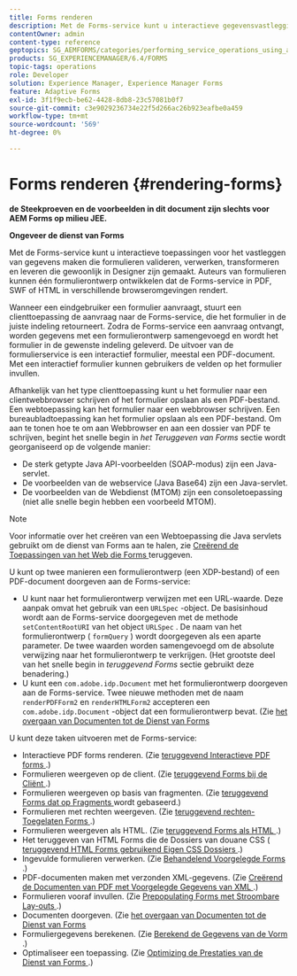 ```yaml
---
title: Forms renderen
description: Met de Forms-service kunt u interactieve gegevensvastleggingsclienttoepassingen maken die formulieren valideren, verwerken, transformeren en leveren die gewoonlijk in Designer zijn gemaakt. Auteurs van formulieren kunnen één formulierontwerp ontwikkelen dat de Forms-service in PDF, SWF of HTML in verschillende browseromgevingen rendert.
contentOwner: admin
content-type: reference
geptopics: SG_AEMFORMS/categories/performing_service_operations_using_apis
products: SG_EXPERIENCEMANAGER/6.4/FORMS
topic-tags: operations
role: Developer
solution: Experience Manager, Experience Manager Forms
feature: Adaptive Forms
exl-id: 3f1f9ecb-be62-4428-8db8-23c57081b0f7
source-git-commit: c3e9029236734e22f5d266ac26b923eafbe0a459
workflow-type: tm+mt
source-wordcount: '569'
ht-degree: 0%

---
```


# Forms renderen {#rendering-forms}

**de Steekproeven en de voorbeelden in dit document zijn slechts voor AEM Forms op milieu JEE.**

**Ongeveer de dienst van Forms**

Met de Forms-service kunt u interactieve toepassingen voor het vastleggen van gegevens maken die formulieren valideren, verwerken, transformeren en leveren die gewoonlijk in Designer zijn gemaakt. Auteurs van formulieren kunnen één formulierontwerp ontwikkelen dat de Forms-service in PDF, SWF of HTML in verschillende browseromgevingen rendert.

Wanneer een eindgebruiker een formulier aanvraagt, stuurt een clienttoepassing de aanvraag naar de Forms-service, die het formulier in de juiste indeling retourneert. Zodra de Forms-service een aanvraag ontvangt, worden gegevens met een formulierontwerp samengevoegd en wordt het formulier in de gewenste indeling geleverd. De uitvoer van de formulierservice is een interactief formulier, meestal een PDF-document. Met een interactief formulier kunnen gebruikers de velden op het formulier invullen.

Afhankelijk van het type clienttoepassing kunt u het formulier naar een clientwebbrowser schrijven of het formulier opslaan als een PDF-bestand. Een webtoepassing kan het formulier naar een webbrowser schrijven. Een bureaubladtoepassing kan het formulier opslaan als een PDF-bestand. Om aan te tonen hoe te om aan Webbrowser en aan een dossier van PDF te schrijven, begint het snelle begin in *het Teruggeven van Forms* sectie wordt georganiseerd op de volgende manier:

* De sterk getypte Java API-voorbeelden (SOAP-modus) zijn een Java-servlet.
* De voorbeelden van de webservice (Java Base64) zijn een Java-servlet.
* De voorbeelden van de Webdienst (MTOM) zijn een consoletoepassing (niet alle snelle begin hebben een voorbeeld MTOM).

>[!NOTE]
>
>Voor informatie over het creëren van een Webtoepassing die Java servlets gebruikt om de dienst van Forms aan te halen, zie [ Creërend de Toepassingen van het Web die Forms ](/help/forms/developing/creating-web-applications-renders-forms.md) teruggeven.

U kunt op twee manieren een formulierontwerp (een XDP-bestand) of een PDF-document doorgeven aan de Forms-service:

* U kunt naar het formulierontwerp verwijzen met een URL-waarde. Deze aanpak omvat het gebruik van een `URLSpec` -object. De basisinhoud wordt aan de Forms-service doorgegeven met de methode `setContentRootURI` van het object `URLSpec` . De naam van het formulierontwerp ( `formQuery` ) wordt doorgegeven als een aparte parameter. De twee waarden worden samengevoegd om de absolute verwijzing naar het formulierontwerp te verkrijgen. (Het grootste deel van het snelle begin in *teruggevend Forms* sectie gebruikt deze benadering.)
* U kunt een `com.adobe.idp.Document` met het formulierontwerp doorgeven aan de Forms-service. Twee nieuwe methoden met de naam `renderPDFForm2` en `renderHTMLForm2` accepteren een `com.adobe.idp.Document` -object dat een formulierontwerp bevat. (Zie [ het overgaan van Documenten tot de Dienst van Forms ](/help/forms/developing/passing-documents-forms-service.md)

U kunt deze taken uitvoeren met de Forms-service:

* Interactieve PDF forms renderen. (Zie [ teruggevend Interactieve PDF forms ](/help/forms/developing/rendering-interactive-pdf-forms.md).)
* Formulieren weergeven op de client. (Zie [ teruggevend Forms bij de Cliënt ](/help/forms/developing/rendering-forms-client.md).)
* Formulieren weergeven op basis van fragmenten. (Zie [ teruggevend Forms dat op Fragments ](/help/forms/developing/rendering-forms-based-fragments.md) wordt gebaseerd.)
* Formulieren met rechten weergeven. (Zie [ teruggevend rechten-Toegelaten Forms ](/help/forms/developing/rendering-rights-enabled-forms.md).)
* Formulieren weergeven als HTML. (Zie [ teruggevend Forms als HTML ](/help/forms/developing/rendering-forms-html.md).)
* Het teruggeven van HTML Forms die de Dossiers van douane CSS ([ teruggevend HTML Forms gebruikend Eigen CSS Dossiers ](/help/forms/developing/rendering-html-forms-using-custom.md).)
* Ingevulde formulieren verwerken. (Zie [ Behandelend Voorgelegde Forms ](/help/forms/developing/handling-submitted-forms.md).)
* PDF-documenten maken met verzonden XML-gegevens. (Zie [ Creërend de Documenten van PDF met Voorgelegde Gegevens van XML ](/help/forms/developing/creating-pdf-documents-submitted-xml.md).)
* Formulieren vooraf invullen. (Zie [ Prepopulating Forms met Stroombare Lay-outs ](/help/forms/developing/prepopulating-forms-flowable-layouts.md).)
* Documenten doorgeven. (Zie [ het overgaan van Documenten tot de Dienst van Forms ](/help/forms/developing/passing-documents-forms-service.md)
* Formuliergegevens berekenen. (Zie [ Berekend de Gegevens van de Vorm ](/help/forms/developing/calculating-form-data.md).)
* Optimaliseer een toepassing. (Zie [ Optimizing de Prestaties van de Dienst van Forms ](/help/forms/developing/optimizing-performance-forms-service.md).)
